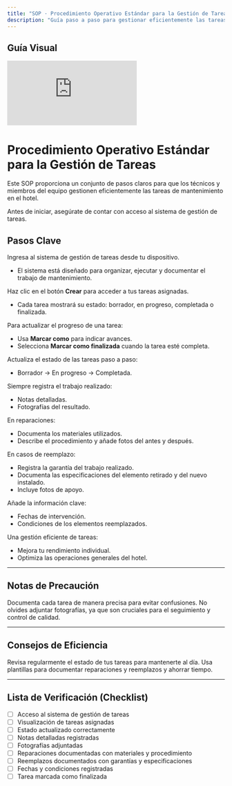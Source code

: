 ```yaml
---
title: "SOP · Procedimiento Operativo Estándar para la Gestión de Tareas"
description: "Guía paso a paso para gestionar eficientemente las tareas de mantenimiento en el hotel"
---
```


## Guía Visual

<iframe
  className="w-full aspect-video rounded-xl"
  src="https://www.loom.com/embed/806db2bc04db477aa109035ea2ebb154"
  title="Gestión de tareas en la plataforma"
  frameBorder="0"
  allow="accelerometer; autoplay; clipboard-write; encrypted-media; gyroscope; picture-in-picture"
  allowFullScreen
></iframe>

# Procedimiento Operativo Estándar para la Gestión de Tareas

Este SOP proporciona un conjunto de pasos claros para que los técnicos y miembros del equipo gestionen eficientemente las tareas de mantenimiento en el hotel.

<Note>
Antes de iniciar, asegúrate de contar con acceso al sistema de gestión de tareas.
</Note>

## Pasos Clave

<Steps titleSize="h3">
  <Step title="Paso 1 · Acceso al Sistema de Gestión de Tareas" icon="login" iconType="solid" stepNumber={1}>
    Ingresa al sistema de gestión de tareas desde tu dispositivo.
    <ul>
      <li>El sistema está diseñado para organizar, ejecutar y documentar el trabajo de mantenimiento.</li>
    </ul>
  </Step>

  <Step title="Paso 2 · Visualización de Tareas Asignadas" icon="clipboard-list" iconType="solid" stepNumber={2}>
    Haz clic en el botón <b>Crear</b> para acceder a tus tareas asignadas.
    <ul>
      <li>Cada tarea mostrará su estado: borrador, en progreso, completada o finalizada.</li>
    </ul>
  </Step>

  <Step title="Paso 3 · Marcado de Tareas" icon="circle-check" iconType="solid" stepNumber={3}>
    Para actualizar el progreso de una tarea:
    <ul>
      <li>Usa <b>Marcar como</b> para indicar avances.</li>
      <li>Selecciona <b>Marcar como finalizada</b> cuando la tarea esté completa.</li>
    </ul>
  </Step>

  <Step title="Paso 4 · Actualización del Estado de las Tareas" icon="refresh" iconType="solid" stepNumber={4}>
    Actualiza el estado de las tareas paso a paso:
    <ul>
      <li>Borrador → En progreso → Completada.</li>
    </ul>
  </Step>

  <Step title="Paso 5 · Documentación del Trabajo Realizado" icon="pencil" iconType="solid" stepNumber={5}>
    Siempre registra el trabajo realizado:
    <ul>
      <li>Notas detalladas.</li>
      <li>Fotografías del resultado.</li>
    </ul>
  </Step>

  <Step title="Paso 6 · Documentación para Reparaciones" icon="wrench" iconType="solid" stepNumber={6}>
    En reparaciones:
    <ul>
      <li>Documenta los materiales utilizados.</li>
      <li>Describe el procedimiento y añade fotos del antes y después.</li>
    </ul>
  </Step>

  <Step title="Paso 7 · Documentación para Reemplazos" icon="archive" iconType="solid" stepNumber={7}>
    En casos de reemplazo:
    <ul>
      <li>Registra la garantía del trabajo realizado.</li>
      <li>Documenta las especificaciones del elemento retirado y del nuevo instalado.</li>
      <li>Incluye fotos de apoyo.</li>
    </ul>
  </Step>

  <Step title="Paso 8 · Registro de Fechas y Condiciones" icon="calendar" iconType="solid" stepNumber={8}>
    Añade la información clave:
    <ul>
      <li>Fechas de intervención.</li>
      <li>Condiciones de los elementos reemplazados.</li>
    </ul>
  </Step>

  <Step title="Paso 9 · Mejora del Rendimiento" icon="trending-up" iconType="solid" stepNumber={9}>
    Una gestión eficiente de tareas:
    <ul>
      <li>Mejora tu rendimiento individual.</li>
      <li>Optimiza las operaciones generales del hotel.</li>
    </ul>
  </Step>
</Steps>

---

## Notas de Precaución

<Warning>
Documenta cada tarea de manera precisa para evitar confusiones.
</Warning>

<Warning>
No olvides adjuntar fotografías, ya que son cruciales para el seguimiento y control de calidad.
</Warning>

---

## Consejos de Eficiencia

<Tip>
Revisa regularmente el estado de tus tareas para mantenerte al día.
</Tip>

<Tip>
Usa plantillas para documentar reparaciones y reemplazos y ahorrar tiempo.
</Tip>

---

## Lista de Verificación (Checklist)

- [ ] Acceso al sistema de gestión de tareas  
- [ ] Visualización de tareas asignadas  
- [ ] Estado actualizado correctamente  
- [ ] Notas detalladas registradas  
- [ ] Fotografías adjuntadas  
- [ ] Reparaciones documentadas con materiales y procedimiento  
- [ ] Reemplazos documentados con garantías y especificaciones  
- [ ] Fechas y condiciones registradas  
- [ ] Tarea marcada como finalizada  
